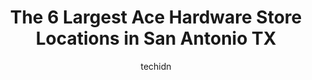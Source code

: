 ---
layout: ampstory
image: https://i0.wp.com/www.depkes.org/wp-content/uploads/2023/06/ace-hardware-0-in-san-antonio-tx-1685965749.jpeg?resize=640,853
author: techidn
featured: false
description: Discover the impressive array of Ace Hardware options in San Antonio TX, where you can find 6 of the largest Ace Hardware establishments in the area. From renowned classics to hidden gems, S
title: The 6 Largest Ace Hardware Store Locations in San Antonio TX
cover:
   title: The 6 Largest Ace Hardware Store Locations in San Antonio TX
   subtitle: Rickpate
   background: https://www.depkes.org/wp-content/uploads/2023/06/ace-hardware-0-in-san-antonio-tx-1685965749.jpeg

pages: 
 - layout: thirds
   top: <h1>#1 Sunset & Co. | Home. Hardware. Gifts.</h1>
   bottom: "<p>Just love this awesome & unique store and gift shop. They just have everything from gorgeous personalized wedding gifts like silver platters and wooden cutting boards to </p>"
   background: https://www.depkes.org/wp-content/uploads/2023/06/ace-hardware-1-in-san-antonio-tx-1685965749.jpeg
   backgroundblur: true
 - layout: thirds
   top: <h1>#2 Johnnie Chuokes</h1>
   bottom: "<p>2361 NW Military Hwy, San Antonio, TX 78231, United States</p>"
   background: https://www.depkes.org/wp-content/uploads/2023/06/ace-hardware-2-in-san-antonio-tx-1685965749.jpeg
   cta:
      link: https://www.depkes.org/blog/the-6-largest-ace-hardware-store-locations-in-san-antonio-tx/
      text: The 6 Largest Ace Hardware Store Locations in San Antonio TX
 - layout: thirds
   top: <h1>#3 Schnabels Hardware</h1>
   bottom: "<p>4337 McCullough Ave, San Antonio, TX 78212, United States</p>"
   background: https://www.depkes.org/wp-content/uploads/2023/06/ace-hardware-3-in-san-antonio-tx-1685965750.jpeg
   cta:
      link: https://www.depkes.org/blog/the-6-largest-ace-hardware-store-locations-in-san-antonio-tx/
      text: The 6 Largest Ace Hardware Store Locations in San Antonio TX
 - layout: thirds
   top: <h1>#4 Burk Ace</h1>
   bottom: "<p>18450 Blanco Rd, San Antonio, TX 78258, United States</p>"
   background: https://images.unsplash.com/photo-1604871000636-074fa5117945?ixlib=rb-4.0.3&ixid=MnwxMjA3fDB8MHxwaG90by1wYWdlfHx8fGVufDB8fHx8&auto=format&fit=crop&w=640&h=853&q=80
   cta:
      link: https://www.depkes.org/blog/the-6-largest-ace-hardware-store-locations-in-san-antonio-tx/
      text: The 6 Largest Ace Hardware Store Locations in San Antonio TX
 - layout: thirds
   top: <h1>#5 Double Cylinder Deadbolt</h1>
   bottom: "<p>7230 Northwest Loop 410, San Antonio, TX 78245, United States</p>"
   background: https://images.unsplash.com/photo-1608501821300-4f99e58bba77?ixlib=rb-4.0.3&ixid=MnwxMjA3fDB8MHxwaG90by1wYWdlfHx8fGVufDB8fHx8&auto=format&fit=crop&w=640&h=853&q=80
   cta:
      link: https://www.depkes.org/blog/the-6-largest-ace-hardware-store-locations-in-san-antonio-tx/
      text: The 6 Largest Ace Hardware Store Locations in San Antonio TX

 - layout: thirds
   middle: Continue reading...
   background: https://images.unsplash.com/photo-1510906594845-bc082582c8cc?ixlib=rb-4.0.3&ixid=MnwxMjA3fDB8MHxwaG90by1wYWdlfHx8fGVufDB8fHx8&auto=format&fit=crop&w=640&h=853&q=80
   cta:
      link: https://www.depkes.org/blog/the-6-largest-ace-hardware-store-locations-in-san-antonio-tx/
      text: The 6 Largest Ace Hardware Store Locations in San Antonio TX
      
---